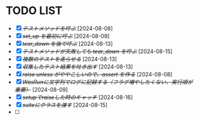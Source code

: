 # TODO LIST
* [X] ~~*テストメソッドを呼ぶ*~~ [2024-08-08]
* [X] ~~*set_up を最初に呼ぶ*~~ [2024-08-09]
* [X] ~~*tear_down を後で呼ぶ*~~ [2024-08-13]
* [X] ~~*テストメソッドが失敗しても tear_down を呼ぶ*~~ [2024-08-15]
* [X] ~~*複数のテストを走らせる*~~ [2024-08-13]
* [X] ~~*収集したテスト結果を吐き出す*~~ [2024-08-13]
* [X] ~~*raise unless がややこしいので、assert を作る*~~ [2024-08-08]
* [X] ~~*WasRunに文字列でログに記録する（フラグ増やしたくない、実行順が重要）*~~ [2024-08-09]
* [X] ~~*setupでraiseした時のキャッチ*~~ [2024-08-16]
* [X] ~~*suiteにクラスを渡す*~~ [2024-08-15]
* [ ] 

